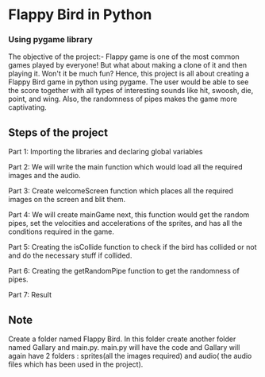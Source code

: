 
# Flappy Bird in Python
### Using pygame library


The objective of the project:- Flappy game is one of the most common games played by everyone! But what about making a clone of it and then playing it. Won't it be much fun? Hence, this project is all about creating a Flappy Bird game in python using pygame. The user would be able to see the score together with all types of interesting sounds like hit, swoosh, die, point, and wing. Also, the randomness of pipes makes the game more captivating.

## Steps of the project

Part 1: Importing the libraries and declaring global variables 

Part 2: We will write the main function which would load all the required images and the audio.

Part 3: Create welcomeScreen function which places all the required images on the screen and blit them.

Part 4: We will create mainGame next, this function would get the random pipes, set the velocities and accelerations of the sprites, and has all the conditions required in the game.

Part 5: Creating the isCollide function to check if the bird has collided or not and do the necessary stuff if collided.

Part 6: Creating the getRandomPipe function to get the randomness of pipes. 

Part 7: Result



## Note

Create a folder named Flappy Bird. In this folder create another folder named Gallary and main.py.
main.py will have the code and Gallary will again have 2 folders : sprites(all the images required) and audio( the audio files which has been used in the project).
